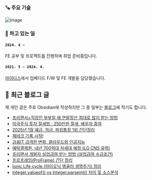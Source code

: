 ### 🪚 주요 기술
![image](https://github.com/user-attachments/assets/6f402edf-4a7d-401a-8c23-643413a2fe50)


### 🔭 하고 있는 일
#### `2024. 4 ~ `

FE 공부 및 프로젝트를 진행하며 취업 준비중입니다.

#### `2021. 5 ~ 2024. 4.`

[아이디스](https://www.idisglobal.com/)에서 임베디드 F/W 및 FE 개발을 담당했습니다.


## 📕 최근 블로그 글
제 개인 글은 주로 Obsidian에 작성하지만 그 중 일부는 [블로그](https://yerang2.tistory.com/)에 적기도 합니다.

<ul><li><a href='https://devpad.tistory.com/190' target='_blank'>프리랜서+직장인 부부일 때 연말정산 최대로 많이 받는 방법</a></li><li><a href='https://devpad.tistory.com/189' target='_blank'>미국주식 투자 절세법 : 250만원 절세, 배우자 증여</a></li><li><a href='https://devpad.tistory.com/188' target='_blank'>2025년 1월 예금, 적금, 파킹통장 1위 간단정리</a></li><li><a href='https://devpad.tistory.com/187' target='_blank'>재테크 기록 시작!</a></li><li><a href='https://devpad.tistory.com/186' target='_blank'>금융IT 급격한 변화, 클라우드와 인공지능</a></li><li><a href='https://devpad.tistory.com/185' target='_blank'>예탁결제원, 내년 700억대 차세대 예정 (LG CNS 유력)</a></li><li><a href='https://devpad.tistory.com/184' target='_blank'>프리랜서 개발자 실업급여 받는 방법 (실업급여 수급조건)</a></li><li><a href='https://devpad.tistory.com/181' target='_blank'>프로프레임(ProFrame) 간단 정리</a></li><li><a href='https://devpad.tistory.com/180' target='_blank'>Ionic Life cycle (아이오닉 앵귤러 생명주기) 정리</a></li><li><a href='https://devpad.tistory.com/179' target='_blank'>Integer.valueof() vs Integer.parseint() 차이 및 소스분석</a></li></ul>